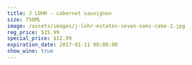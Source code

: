 ```yaml
---
title: J LOHR - cabernet sauvignon
size: 750ML
image: /assets/images/j-lohr-estates-seven-oaks-cabe-2.jpg
reg_price: $15.99
special_price: $12.99
expiration_date: 2017-01-11 00:00:00
show_wine: true
---
```



